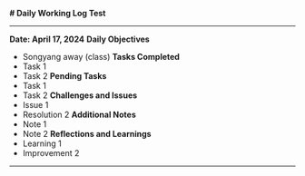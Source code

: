 **# Daily Working Log Test**

----------------------

**Date: April 17, 2024**
**Daily Objectives**
  - Songyang away (class)
**Tasks Completed**
  - Task 1
  - Task 2
**Pending Tasks**
  - Task 1
  - Task 2
**Challenges and Issues**
  - Issue 1
  - Resolution 2
**Additional Notes**
  - Note 1
  - Note 2
**Reflections and Learnings**
  - Learning 1
  - Improvement 2

----------------------

